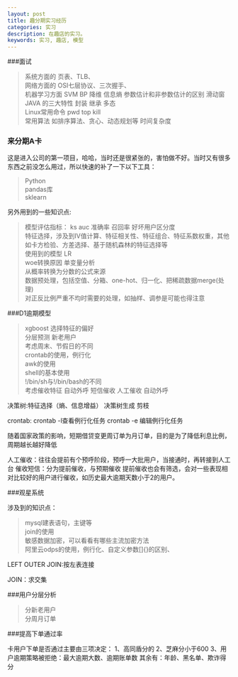 ```yaml
---
layout: post
title: 趣分期实习经历
categories: 实习
description: 在趣店的实习。
keywords: 实习, 趣店, 模型
---
```


###面试

>系统方面的 页表、TLB、
><br>网络方面的 OSI七层协议、三次握手、
><br>机器学习方面 SVM BP 降维 信息熵 参数估计和非参数估计的区别  滑动窗
><br> JAVA 的三大特性 封装 继承 多态
><br> Linux常用命令 pwd top kill 
><br> 常用算法 如排序算法、贪心、动态规划等 时间复杂度

### 来分期A卡

这是进入公司的第一项目，哈哈，当时还是很紧张的，害怕做不好。当时又有很多东西之前没怎么用过，所以快速的补了一下以下工具：

>Python
><br>pandas库
><br>sklearn

另外用到的一些知识点:

>模型评估指标： ks auc 准确率 召回率 好坏用户区分度
><br>特征选择，涉及到IV值计算、特征相关性、特征组合、特征系数权重，其他如卡方检验、方差选择、基于随机森林的特征选择等
><br>使用到的模型 LR
><br> woe转换原因  单变量分析
><br>从概率转换为分数的公式来源
><br>数据预处理，包括空值、分箱、one-hot、归一化、把稀疏数据merge(处理)
><br>对正反比例严重不均时需要的处理，如抽样、调参是可能也得注意


###D1逾期模型

>xgboost 选择特征的偏好
><br>分层预测  新老用户
><br>考虑周末、节假日的不同
><br>crontab的使用，例行化
><br> awk的使用
><br> shell的基本使用
><br>!/bin/sh与!/bin/bash的不同
><br>考虑催收特征  自动外呼 短信催收  人工催收  自动外呼

决策树:特征选择（熵、信息增益） 决策树生成 剪枝

crontab: crontab -l查看例行化任务
        crontab -e 编辑例行化任务

随着国家政策的影响，短期借贷变更周订单为月订单，目的是为了降低利息比例，周期越长越好降低

人工催收：往往会提前有个预呼阶段，预呼一大批用户，当接通时，再转接到人工台
催收短信：分为提前催收，与预期催收
提前催收也会有筛选，会对一些表现相对比较好的用户进行催收，如历史最大逾期天数小于2的用户。


###观星系统

涉及到的知识点：

>mysql建表语句，主键等
><br>join的使用
><br>敏感数据加密，可以看看有哪些主流加密方法
><br>阿里云odps的使用，例行化、自定义参数[]{}的区别、

LEFT OUTER JOIN:按左表连接

JOIN：求交集

###用户分层分析

>分新老用户
><br>分周月订单

###提高下单通过率

卡用户下单是否通过主要由三项决定：
1、高同盾分的
2、芝麻分小于600
3、用户逾期策略被拒绝：最大逾期大数、逾期账单数
其余有：年龄、黑名单、欺诈得分



